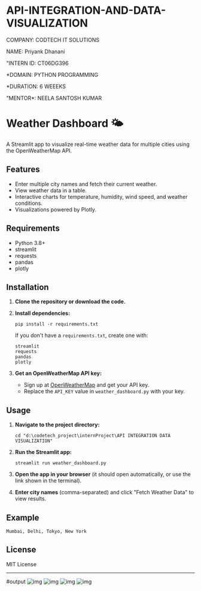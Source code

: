 # API-INTEGRATION-AND-DATA-VISUALIZATION

COMPANY: CODTECH IT SOLUTIONS

NAME: Priyank Dhanani

"INTERN ID: CT06DG396

*DOMAIN: PYTHON PROGRAMMING

*DURATION: 6 WEEEKS

"MENTOR*: NEELA SANTOSH KUMAR

# Weather Dashboard 🌤️

A Streamlit app to visualize real-time weather data for multiple cities using the OpenWeatherMap API.

## Features

- Enter multiple city names and fetch their current weather.
- View weather data in a table.
- Interactive charts for temperature, humidity, wind speed, and weather conditions.
- Visualizations powered by Plotly.

## Requirements

- Python 3.8+
- streamlit
- requests
- pandas
- plotly

## Installation

1. **Clone the repository or download the code.**

2. **Install dependencies:**
   ```
   pip install -r requirements.txt
   ```

   If you don't have a `requirements.txt`, create one with:
   ```
   streamlit
   requests
   pandas
   plotly
   ```

3. **Get an OpenWeatherMap API key:**
   - Sign up at [OpenWeatherMap](https://openweathermap.org/api) and get your API key.
   - Replace the `API_KEY` value in `weather_dashboard.py` with your key.

## Usage

1. **Navigate to the project directory:**
   ```
   cd "d:\codetech_project\internProject\API INTEGRATION DATA VISUALIZATION"
   ```

2. **Run the Streamlit app:**
   ```
   streamlit run weather_dashboard.py
   ```

3. **Open the app in your browser** (it should open automatically, or use the link shown in the terminal).

4. **Enter city names** (comma-separated) and click "Fetch Weather Data" to view results.

## Example

```
Mumbai, Delhi, Tokyo, New York
```


## License

MIT License

---
#output
![img](https://github.com/user-attachments/assets/6dec40ca-13a4-4160-810a-9e1b3558afdb)
![img](https://github.com/user-attachments/assets/ceff9892-9862-4a7f-8476-1d2b4392fba7)
![img](https://github.com/user-attachments/assets/b88afed2-abec-4b24-bee5-d89a655f53ca)
![img](https://github.com/user-attachments/assets/631a5b31-64e8-4c0e-bea0-6beda8dc9f72)
